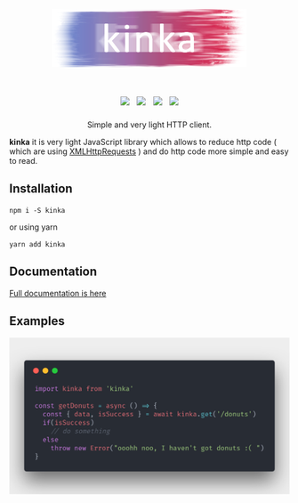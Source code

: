 <div align="center">
  <a href="https://www.npmjs.com/package/kinka">
    <img width="350" height="104" src="https://github.com/acacode/kinka/raw/master/logo.png">
  </a>
  <br>
  <h1>
    <a href="https://github.com/acacode/kinka/blob/master/LICENSE"><img src="https://img.shields.io/badge/license-MIT-red.svg"></a>&nbsp;
    <a href="https://www.npmjs.com/package/kinka"><img src="https://img.shields.io/npm/v/kinka.svg?style=flat"></a>&nbsp;
    <a href="https://travis-ci.org/acacode/kinka"><img src="https://travis-ci.org/acacode/kinka.svg?branch=master"></a>&nbsp;
    <a href="http://npm-stat.com/charts.html?package=kinka"><img src="https://img.shields.io/npm/dm/kinka.svg?style=flat-square"></a>
  </h1>
  <p>
    Simple and very light HTTP client.
  </p>
</div>
<b>kinka</b> it is very light JavaScript library which allows to reduce http code ( which are using <a href="https://developer.mozilla.org/en-US/docs/Web/API/XMLHttpRequest">XMLHttpRequests</a> ) and do http code more simple and easy to read.


<h2  align="left">Installation</h2>

    npm i -S kinka

or using yarn

    yarn add kinka

  

<h2  align="left">Documentation</h2>
<a href="https://acacode.github.io/kinka">Full documentation is here</a>
<h2  align="left">Examples</h2>
<img src="https://github.com/acacode/kinka/raw/master/example_usage1.png">